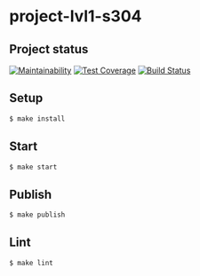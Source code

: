 # project-lvl1-s304

## Project status
[![Maintainability](https://api.codeclimate.com/v1/badges/20b55e5f44674c5d6ab6/maintainability)](https://codeclimate.com/github/vigin/project-lvl1-s304/maintainability)
[![Test Coverage](https://api.codeclimate.com/v1/badges/20b55e5f44674c5d6ab6/test_coverage)](https://codeclimate.com/github/vigin/project-lvl1-s304/test_coverage)
[![Build Status](https://travis-ci.org/vigin/project-lvl1-s304.svg?branch=master)](https://travis-ci.org/vigin/project-lvl1-s304)

## Setup

```sh
$ make install
```

## Start

```sh
$ make start
```

## Publish

```sh
$ make publish
```

## Lint

```sh
$ make lint
```

